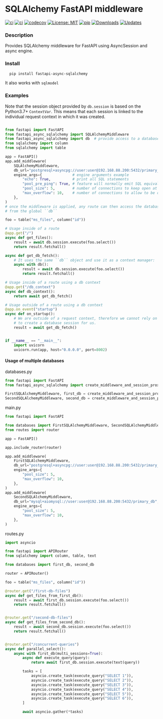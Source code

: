 # SQLAlchemy FastAPI middleware

[![ci](https://img.shields.io/badge/Support-Ukraine-FFD500?style=flat&labelColor=005BBB)](https://img.shields.io/badge/Support-Ukraine-FFD500?style=flat&labelColor=005BBB)
[![ci](https://github.com/h0rn3t/fastapi-async-sqlalchemy/workflows/ci/badge.svg)](https://github.com/h0rn3t/fastapi-async-sqlalchemy/workflows/ci/badge.svg)
[![codecov](https://codecov.io/gh/h0rn3t/fastapi-async-sqlalchemy/branch/main/graph/badge.svg?token=F4NJ34WKPY)](https://codecov.io/gh/h0rn3t/fastapi-async-sqlalchemy)
[![License: MIT](https://img.shields.io/badge/License-MIT-yellow.svg)](https://opensource.org/licenses/MIT)
[![pip](https://img.shields.io/pypi/v/fastapi_async_sqlalchemy?color=blue)](https://pypi.org/project/fastapi-async-sqlalchemy/)
[![Downloads](https://static.pepy.tech/badge/fastapi-async-sqlalchemy)](https://pepy.tech/project/fastapi-async-sqlalchemy)
[![Updates](https://pyup.io/repos/github/h0rn3t/fastapi-async-sqlalchemy/shield.svg)](https://pyup.io/repos/github/h0rn3t/fastapi-async-sqlalchemy/)

### Description

Provides SQLAlchemy middleware for FastAPI using AsyncSession and async engine.

### Install

```bash
  pip install fastapi-async-sqlalchemy
```


It also works with ```sqlmodel```


### Examples

Note that the session object provided by ``db.session`` is based on the Python3.7+ ``ContextVar``. This means that
each session is linked to the individual request context in which it was created.

```python

from fastapi import FastAPI
from fastapi_async_sqlalchemy import SQLAlchemyMiddleware
from fastapi_async_sqlalchemy import db  # provide access to a database session
from sqlalchemy import column
from sqlalchemy import table

app = FastAPI()
app.add_middleware(
    SQLAlchemyMiddleware,
    db_url="postgresql+asyncpg://user:user@192.168.88.200:5432/primary_db",
    engine_args={              # engine arguments example
        "echo": True,          # print all SQL statements
        "pool_pre_ping": True, # feature will normally emit SQL equivalent to “SELECT 1” each time a connection is checked out from the pool
        "pool_size": 5,        # number of connections to keep open at a time
        "max_overflow": 10,    # number of connections to allow to be opened above pool_size
    },
)
# once the middleware is applied, any route can then access the database session
# from the global ``db``

foo = table("ms_files", column("id"))

# Usage inside of a route
@app.get("/")
async def get_files():
    result = await db.session.execute(foo.select())
    return result.fetchall()

async def get_db_fetch():
    # It uses the same ``db`` object and use it as a context manager:
    async with db():
        result = await db.session.execute(foo.select())
        return result.fetchall()

# Usage inside of a route using a db context
@app.get("/db_context")
async def db_context():
    return await get_db_fetch()

# Usage outside of a route using a db context
@app.on_event("startup")
async def on_startup():
    # We are outside of a request context, therefore we cannot rely on ``SQLAlchemyMiddleware``
    # to create a database session for us.
    result = await get_db_fetch()


if __name__ == "__main__":
    import uvicorn
    uvicorn.run(app, host="0.0.0.0", port=8002)

```

#### Usage of multiple databases

databases.py

```python
from fastapi import FastAPI
from fastapi_async_sqlalchemy import create_middleware_and_session_proxy

FirstSQLAlchemyMiddleware, first_db = create_middleware_and_session_proxy()
SecondSQLAlchemyMiddleware, second_db = create_middleware_and_session_proxy()
```

main.py

```python
from fastapi import FastAPI

from databases import FirstSQLAlchemyMiddleware, SecondSQLAlchemyMiddleware
from routes import router

app = FastAPI()

app.include_router(router)

app.add_middleware(
    FirstSQLAlchemyMiddleware,
    db_url="postgresql+asyncpg://user:user@192.168.88.200:5432/primary_db",
    engine_args={
        "pool_size": 5,
        "max_overflow": 10,
    },
)
app.add_middleware(
    SecondSQLAlchemyMiddleware,
    db_url="mysql+aiomysql://user:user@192.168.88.200:5432/primary_db",
    engine_args={
        "pool_size": 5,
        "max_overflow": 10,
    },
)
```

routes.py

```python
import asyncio

from fastapi import APIRouter
from sqlalchemy import column, table, text

from databases import first_db, second_db

router = APIRouter()

foo = table("ms_files", column("id"))

@router.get("/first-db-files")
async def get_files_from_first_db():
    result = await first_db.session.execute(foo.select())
    return result.fetchall()


@router.get("/second-db-files")
async def get_files_from_second_db():
    result = await second_db.session.execute(foo.select())
    return result.fetchall()


@router.get("/concurrent-queries")
async def parallel_select():
    async with first_db(multi_sessions=True):
        async def execute_query(query):
            return await first_db.session.execute(text(query))

        tasks = [
            asyncio.create_task(execute_query("SELECT 1")),
            asyncio.create_task(execute_query("SELECT 2")),
            asyncio.create_task(execute_query("SELECT 3")),
            asyncio.create_task(execute_query("SELECT 4")),
            asyncio.create_task(execute_query("SELECT 5")),
            asyncio.create_task(execute_query("SELECT 6")),
        ]

        await asyncio.gather(*tasks)
```

